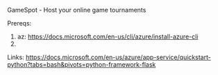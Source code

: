 GameSpot - Host your online game tournaments


Prereqs:

1. az: https://docs.microsoft.com/en-us/cli/azure/install-azure-cli
2. 


Links:
https://docs.microsoft.com/en-us/azure/app-service/quickstart-python?tabs=bash&pivots=python-framework-flask
